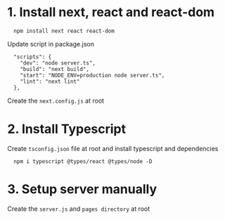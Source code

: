 # 1. Install next, react and react-dom

```
  npm install next react react-dom
```

Update script in package.json

```
  "scripts": {
    "dev": "node server.ts",
    "build": "next build",
    "start": "NODE_ENV=production node server.ts",
    "lint": "next lint"
  },
```

Create the `next.config.js` at root

# 2. Install Typescript

Create `tsconfig.json` file at root and install typescript and dependencies

```
  npm i typescript @types/react @types/node -D
```

# 3. Setup server manually

Create the `server.js` and `pages directory` at root
